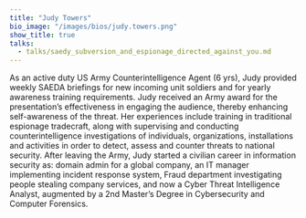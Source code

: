 ```yaml
---
title: "Judy Towers"
bio_image: "/images/bios/judy.towers.png"
show_title: true
talks:
  - talks/saedy_subversion_and_espionage_directed_against_you.md
---
```

As an active duty US Army Counterintelligence Agent (6 yrs), Judy provided weekly SAEDA briefings for new incoming unit soldiers and for yearly awareness training requirements. Judy received an Army award for the presentation’s effectiveness in engaging the audience, thereby enhancing self-awareness of the threat. Her experiences include training in traditional espionage tradecraft, along with supervising and conducting counterintelligence investigations of individuals, organizations, installations and activities in order to detect, assess and counter threats to national security. After leaving the Army, Judy started a civilian career in information security as:  domain admin for a global company, an IT manager implementing incident response system, Fraud department investigating people stealing company services, and now a Cyber Threat Intelligence Analyst, augmented by a 2nd Master’s Degree in Cybersecurity and Computer Forensics.